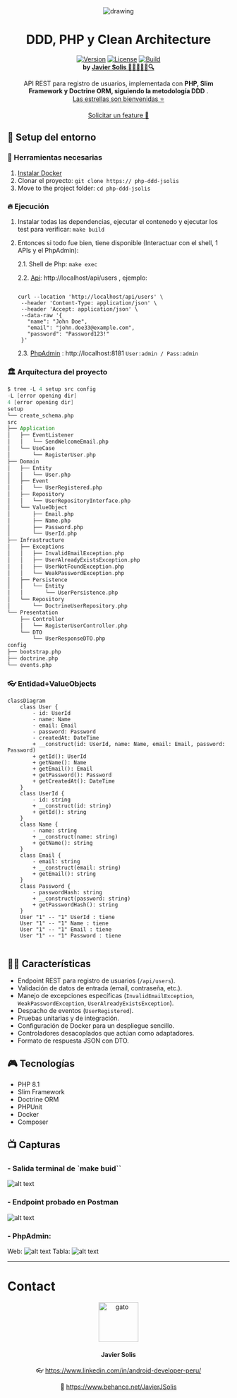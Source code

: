 <div align="center">
    <img src=".readme_assets/logo.webp" align="center" alt="drawing"/>

<br>

<h1 align="center">
  DDD, PHP y Clean Architecture
</h1>


[![Version](https://img.shields.io/badge/version-1.0.0-blue)](https://github.com/usuario/repo/releases) [![License](https://img.shields.io/badge/license-MIT-green)](https://opensource.org/licenses/MIT) [![Build](https://img.shields.io/badge/build-passing-brightgreen)](https://github.com/usuario/repo/actions)<br>**by [Javier Solis 🧑‍💻🤖🚀🎯🔍](#contact)**


</div>

<div align="center">
API REST para registro de usuarios, implementada con <b>PHP, Slim Framework y Doctrine ORM, siguiendo la metodología DDD</b> .

  <br>
  <a href="https://github.com/CodelyTV/php-ddd-example/stargazers">Las estrellas son bienvenidas ⭐️</a>

  <a href="https://github.com/CodelyTV/php-ddd-example/issues">Solicitar un feature 🚀</a>
  
</div>


## 🚀 Setup del entorno

### 🐳 Herramientas necesarias

1. [Instalar Docker](https://www.docker.com/get-started)
2. Clonar el proyecto: `git clone https:// php-ddd-jsolis`
3. Move to the project folder: `cd php-ddd-jsolis`


### 🔥 Ejecución

1. Instalar todas las dependencias, ejecutar el contenedo y ejecutar los test para verificar: `make build`
   
2. Entonces si todo fue bien, tiene disponible (Interactuar con el shell, 1 APIs y el PhpAdmin):
   
   2.1.  Shell de Php: `make exec`
   
   2.2. [Api](http://localhost/api/users): http://localhost/api/users , ejemplo: 
   
   ```shell

   curl --location 'http://localhost/api/users' \
    --header 'Content-Type: application/json' \
    --header 'Accept: application/json' \
    --data-raw '{
      "name": "John Doe",
      "email": "john.doe33@example.com",
      "password": "Password123!"
    }'
   
   ```

   2.3. [PhpAdmin](http://localhost:8181) :  http://localhost:8181 `User:admin / Pass:admin`



### 🏛 Arquítectura del proyecto

```scala
$ tree -L 4 setup src config
-L [error opening dir]
4 [error opening dir]
setup
└── create_schema.php
src
├── Application
│   ├── EventListener
│   │   └── SendWelcomeEmail.php
│   └── UseCase
│       └── RegisterUser.php
├── Domain
│   ├── Entity
│   │   └── User.php
│   ├── Event
│   │   └── UserRegistered.php
│   ├── Repository
│   │   └── UserRepositoryInterface.php
│   └── ValueObject
│       ├── Email.php
│       ├── Name.php
│       ├── Password.php
│       └── UserId.php
├── Infrastructure
│   ├── Exceptions
│   │   ├── InvalidEmailException.php
│   │   ├── UserAlreadyExistsException.php
│   │   ├── UserNotFoundException.php
│   │   └── WeakPasswordException.php
│   ├── Persistence
│   │   └── Entity
│   │       └── UserPersistence.php
│   └── Repository
│       └── DoctrineUserRepository.php
└── Presentation
    ├── Controller
    │   └── RegisterUserController.php
    └── DTO
        └── UserResponseDTO.php
config
├── bootstrap.php
├── doctrine.php
└── events.php
```

### 👓 Entidad+ValueObjects

```mermaid
classDiagram
    class User {
        - id: UserId
        - name: Name
        - email: Email
        - password: Password
        - createdAt: DateTime
        + __construct(id: UserId, name: Name, email: Email, password: Password)
        + getId(): UserId
        + getName(): Name
        + getEmail(): Email
        + getPassword(): Password
        + getCreatedAt(): DateTime
    }
    class UserId {
        - id: string
        + __construct(id: string)
        + getId(): string
    }
    class Name {
        - name: string
        + __construct(name: string)
        + getName(): string
    }
    class Email {
        - email: string
        + __construct(email: string)
        + getEmail(): string
    }
    class Password {
        - passwordHash: string
        + __construct(password: string)
        + getPasswordHash(): string
    }
    User "1" -- "1" UserId : tiene
    User "1" -- "1" Name : tiene
    User "1" -- "1" Email : tiene
    User "1" -- "1" Password : tiene
    
```

## 🙋🏻 Características

* Endpoint REST para registro de usuarios (`/api/users`).
* Validación de datos de entrada (email, contraseña, etc.).
* Manejo de excepciones específicas (`InvalidEmailException`, `WeakPasswordException`, `UserAlreadyExistsException`).
* Despacho de eventos (`UserRegistered`).
* Pruebas unitarias y de integración.
* Configuración de Docker para un despliegue sencillo.
* Controladores desacoplados que actúan como adaptadores.
* Formato de respuesta JSON con DTO.

## 🎮 Tecnologías

* PHP 8.1
* Slim Framework
* Doctrine ORM
* PHPUnit
* Docker
* Composer


## 📺 Capturas

### - Salida terminal de `make buid``
  ![alt text](image.png)

### - Endpoint probado en Postman
   ![alt text](image-1.png)

### - PhpAdmin:
   Web:
   ![alt text](image-2.png)
   Tabla:
   ![alt text](image-3.png)



---

# Contact

<div align="center">
    
   <img src=".readme_assets/contact_img.png" width="90" align="center" alt="gato"/>

#### Javier Solis

👓 https://www.linkedin.com/in/android-developer-peru/

💼 https://www.behance.net/JavierJSolis

</div>